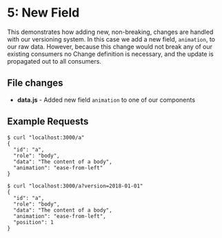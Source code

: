 # 5: New Field
This demonstrates how adding new, non-breaking, changes are handled with our versioning system. In this case we add a new field, `animation`, to our raw data. However, because this change would not break any of our existing consumers no Change definition is necessary, and the update is propagated out to all consumers.

## File changes
* **data.js** - Added new field `animation` to one of our components

## Example Requests
```
$ curl "localhost:3000/a"
{
  "id": "a",
  "role": "body",
  "data": "The content of a body",
  "animation": "ease-from-left"
}
```


```
$ curl "localhost:3000/a?version=2018-01-01"
{
  "id": "a",
  "role": "body",
  "data": "The content of a body",
  "animation": "ease-from-left",
  "position": 1
}
```
